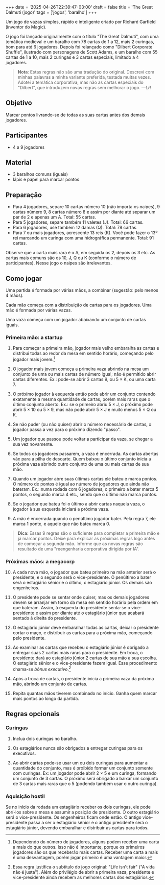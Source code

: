 +++
date = '2025-04-26T22:39:47-03:00'
draft = false
title = 'The Great Dalmuti (jogo)'
tags = ['jogos', 'baralho']
+++

Um jogo de vazas simples, rápido e inteligente criado por Richard Garfield
(inventor do Magic).

O jogo foi lançado originalmente com o título "The Great Dalmuti", com uma
temática medieval e um baralho com 78 cartas de 1 a 12, mais 2 curingas,
bom para até 6 jogadores.
Depois foi relançado como "Dilbert Corporate Shuffle", ilustrado com personagens
de Scott Adams, e um baralho com 55 cartas de 1 a 10, mais 2 curingas e 3 cartas especiais,
limitado a 4 jogadores.

> **Nota**: Estas regras não são uma tradução do original.
Descrevi com minhas palavras a minha variante preferida, testada muitas vezes.
Adotei a temática corporativa, mas não as cartas especiais do "Dilbert",
que introduzem novas regras sem melhorar o jogo. —*LR*

## Objetivo

Marcar pontos livrando-se de todas as suas cartas antes dos demais jogadores.

## Participantes

- 4 a 9 jogadores

## Material

- 3 baralhos comuns (iguais)
- lápis e papel para marcar pontos

## Preparação

- Para 4 jogadores, separe 10 cartas número 10 (não importa os naipes), 9 cartas número 9, 8 cartas número 8 e assim por diante até separar um par de 2 e apenas um A. Total: 55 cartas.
- Para 5 jogadores, separe também 11 valetes (J). Total: 66 cartas.
- Para 6 jogadores, use também 12 damas (Q). Total: 78 cartas.
- Para 7 ou mais jogadores, acrescente 13 reis (K). Você pode fazer o 13º rei
marcando um curinga com uma hidrográfica permanente. Total: 91 cartas.

Observe que a carta mais rara é o A, em seguida os 2, depois os 3 etc. As cartas mais comuns são os 10, J, Q ou K (conforme o número de participantes). Nesse jogo o naipes são irrelevantes.

## Como jogar

Uma partida é formada por várias mãos, a combinar (sugestão: pelo menos 4 mãos).

Cada mão começa com a distribuição de cartas para os jogadores. Uma mão é formada por várias vazas.

Uma vaza começa com um jogador abaixando um conjunto de cartas iguais.

### Primeira mão: a startup

1. Para começar a primeira mão, jogador mais velho embaralha as cartas e
distribui todas ao redor da mesa em sentido horário, começando pelo jogador mais jovem.[^1]

2. O jogador mais jovem começa a primeira vaza abrindo na mesa um conjunto de uma ou mais cartas de número igual; não é permitido abrir cartas diferentes. Ex.: pode-se abrir 3 cartas 9, ou 5 × K, ou uma carta 7.

3. O próximo jogador à esquerda então pode abrir um conjunto contendo exatamente a mesma quantidade de cartas, porém mais raras que o último conjunto aberto. Ex.: se o primeiro abriu 5 × J, o próximo pode abrir 5 × 10 ou 5 × 9, mas não pode abrir 5 × J e muito menos 5 × Q ou K.

4. Se não puder (ou não quiser) abrir o número necessário de cartas, o jogador passa a vez para o próximo dizendo "passo".

5. Um jogador que passou pode voltar a participar da vaza, se chegar a sua vez novamente.

6. Se todos os jogadores passarem, a vaza é encerrada. As cartas abertas vão para a pilha de descarte. Quem baixou o último conjunto inicia a próxima vaza abrindo outro conjunto de uma ou mais cartas de sua mão.

7. Quando um jogador abre suas últimas cartas ele bateu e marca pontos. O número de pontos é igual ao número de jogadores que ainda não bateram. Ex.: numa rodada com 6 jogadores, o primeiro a bater marca 5 pontos, o segundo marca 4 etc., sendo que o último não marca pontos.

8. Se o jogador que bateu foi o último a abrir cartas naquela vaza, o jogador à sua esquerda iniciará a próxima vaza.

9. A mão é encerrada quando o penúltimo jogador bater. Pela regra 7, ele marca 1 ponto, e aquele que não bateu marca 0.

> **Dica**: Essas 9 regras são o suficiente para completar a primeira mão e já marcar pontos.
Deixe para explicar as próximas regras logo antes de começar a segunda mão.
Informe que as novas regras são resultado de uma "reengenharia corporativa dirigida por IA".

### Próximas mãos: a megacorp

10. A cada nova mão, o jogador que bateu primeiro na mão anterior será o presidente, e o segundo será o vice-presidente. O penúltimo a bater será o estagiário sênior e o último, o estagiário júnior. Os demais são engenheiros.

11. O presidente pode se sentar onde quiser, mas os demais jogadores devem se arranjar em torno da mesa em sentido horário pela ordem em que bateram. Assim, à esquerda do presidente senta-se o vice-presidente e assim por diante até o estagiário júnior que acabará sentado à direita do presidente.

12. O estagiário júnior deve embaralhar todas as cartas, deixar o presidente cortar o maço, e distribuir as cartas para a próxima mão, começando pelo presidente.

13. Ao examinar as cartas que recebeu o estagiário júnior é obrigado a entregar suas 2 cartas mais raras para o presidente. Em troca, o presidente dará ao estagiário júnior 2 cartas de sua mão à sua escolha. O estagiário sênior e o vice-presidente fazem igual. Esse procedimento chama-se *bônus executivo*.[^2]

14. Após a troca de cartas, o presidente inicia a primeira vaza da próxima mão, abrindo um conjunto de cartas.

15. Repita quantas mãos tiverem combinado no início. Ganha quem marcar mais pontos ao longo da partida.

## Regras opcionais

### Curingas

1. Inclua dois curingas no baralho.

2. Os estagiários nunca são obrigados a entregar curingas para os executivos.

3. Ao abrir cartas pode-se usar um ou dois curingas para aumentar a quantidade do conjunto, mas é proibido formar um conjunto somente com curingas. Ex: um jogador pode abrir 2 × 5 e um curinga, formando um conjunto de 3 cartas. O próximo será obrigado a baixar um conjunto de 3 cartas mais raras que o 5 (podendo também usar o outro curinga).

### Aquisição hostil

Se no início da rodada um estagiário receber os dois curingas,
ele pode abrí-los sobre a mesa e assumir a posição de presidente.
O outro estagiário será o vice-presidente.
Os engenheiros ficam onde estão.
O antigo vice-presidente passa a ser o estagiário sênior e
o antigo presidente será o estagiário júnior,
devendo embaralhar e distribuir as cartas para todos.


[^1]: Dependendo do número de jogadores, alguns podem receber uma carta a mais do que outros.
Isso não é importante, porque os primeiros jogadores são os que receberão mais cartas.
Receber uma carta a mais é uma desvantagem,
porém jogar primeiro é uma vantagem maior.

[^2]: Essa regra justifica o subtítulo do jogo original: "Life isn't fair" ("A vida não é justa").
Além do privilégio de abrir a primeira vaza, presidente e vice-presidente
ainda recebem as melhores cartas dos estagiários.
